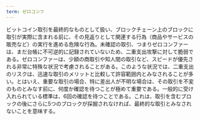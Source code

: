 ```yaml
---
term: ゼロコンフ
---
```

ビットコイン取引を最終的なものとして扱い、ブロックチェーン上のブロックに取引が実際に含まれる前に、その見返りとして関連する行為（商品やサービスの販売など）の実行を進める危険な行為。未確認の取引、つまりゼロコンファーは、まだ台帳に不可逆的に記録されていないため、二重支出攻撃に対して脆弱である。ゼロコンファーは、少額の商取引や知人間の取引など、スピードが優先される非常に特殊な状況で考慮されることがある。このような状況では、二重支出のリスクは、迅速な取引のメリットと比較して許容範囲内とみなされることが多い。とはいえ、重要な取引の場合、特に差出人が不明な場合は、その取引を不変のものとみなす前に、何度か確認を待つことが極めて重要である。一般的に受け入れられている標準は、6回の確認を待つことである。これは、取引を含むブロックの後にさらに5つのブロックが採掘されなければ、最終的な取引とみなされないことを意味する。
